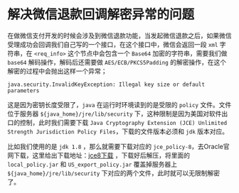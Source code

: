 # 解决微信退款回调解密异常的问题

<Counter :path="'project'" :name="'解决微信退款回调解密异常的问题'"></Counter>

在做微信支付开发的时候会涉及到微信退款功能，当发起微信退款之后，如果微信受理成功会回调我们自己写的一个接口，在这个接口中，微信会返回一段 `xml` 字符串，在 `<req_info>` 这个节点中会包含一个 `Base64` 加密的字符串，需要我们做 `base64` 解码操作，解码后还需要做 `AES/ECB/PKCS5Padding` 的解密操作，在这个解密的过程中会抛出这样一个异常；
```coneole
java.security.InvalidKeyException: Illegal key size or default parameters
```

这是因为密钥长度受限了，`java` 在运行时环境读到的是受限的 `policy` 文件。文件位于服务器 `${java_home}/jre/lib/security` 下，这种限制是因为美国对软件出口的控制，此时我们需要下载 `Java Cryptography Extension (JCE) Unlimited Strength Jurisdiction Policy Files`，下载的文件版本必须和 `jdk` 版本对应。

比如我们使用的是 `jdk 1.8` ，那么就需要下载对应的 `jce_policy-8`，去Oracle官网下载，这里给出下载地址：[jce8下载](https://www.oracle.com/technetwork/cn/java/javase/downloads/jce8-download-2133166-zhs.html) ，下载好后解压，将里面的 `local_policy.jar` 和 `US_export_policy.jar` 覆盖掉服务器上 `${java_home}/jre/lib/security` 下对应的两个文件，此时就可以无限制解密了。   

<Valine></Valine>